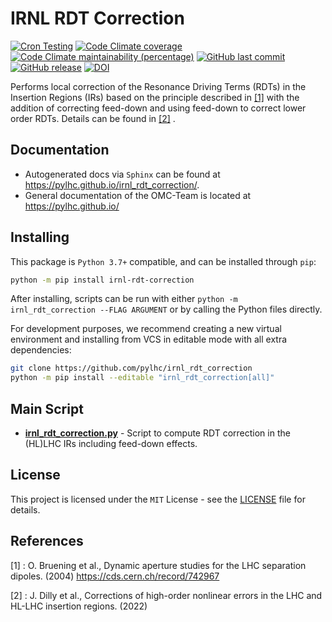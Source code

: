 # IRNL RDT Correction 

[![Cron Testing](https://github.com/pylhc/irnl_rdt_correction/workflows/Cron%20Testing/badge.svg)](https://github.com/pylhc/irnl_rdt_correction/actions?query=workflow%3A%22Cron+Testing%22)
[![Code Climate coverage](https://img.shields.io/codeclimate/coverage/pylhc/irnl_rdt_correction.svg?style=popout)](https://codeclimate.com/github/pylhc/irnl_rdt_correction)
[![Code Climate maintainability (percentage)](https://img.shields.io/codeclimate/maintainability-percentage/pylhc/irnl_rdt_correction.svg?style=popout)](https://codeclimate.com/github/pylhc/irnl_rdt_correction)
[![GitHub last commit](https://img.shields.io/github/last-commit/pylhc/irnl_rdt_correction.svg?style=popout)](https://github.com/pylhc/irnl_rdt_correction/)
[![GitHub release](https://img.shields.io/github/release/pylhc/irnl_rdt_correction.svg?style=popout)](https://github.com/pylhc/irnl_rdt_correction/)
[![DOI](https://zenodo.org/badge/DOI/10.5281/zenodo.6373374.svg)](https://doi.org/10.5281/zenodo.6373374)

Performs local correction of the Resonance Driving Terms (RDTs)
in the Insertion Regions (IRs) based on the principle described in
[[1]](#1) with the addition of correcting
feed-down and using feed-down to correct lower order RDTs.
Details can be found in [[2]](#2) .


## Documentation

- Autogenerated docs via `Sphinx` can be found at <https://pylhc.github.io/irnl_rdt_correction/>.
- General documentation of the OMC-Team is located at <https://pylhc.github.io/>

## Installing

This package is `Python 3.7+` compatible, and can be installed through `pip`:
```bash
python -m pip install irnl-rdt-correction
```

After installing, scripts can be run with either `python -m irnl_rdt_correction --FLAG ARGUMENT` or by calling the Python files directly.

For development purposes, we recommend creating a new virtual environment and installing from VCS in editable mode with all extra dependencies:
```bash
git clone https://github.com/pylhc/irnl_rdt_correction
python -m pip install --editable "irnl_rdt_correction[all]"
```

## Main Script 

-  [**irnl_rdt_correction.py**](irnl_rdt_correction/main.py) - Script to compute RDT correction in the (HL)LHC IRs including feed-down effects.

## License

This project is licensed under the `MIT` License - see the [LICENSE](LICENSE) file for details.


## References

<a id="1">[1]</a> :
O. Bruening et al.,
Dynamic aperture studies for the LHC separation dipoles. (2004)
https://cds.cern.ch/record/742967

<a id="2">[2]</a> :
J. Dilly et al.,
Corrections of high-order nonlinear errors in the LHC and HL-LHC insertion regions. (2022)



